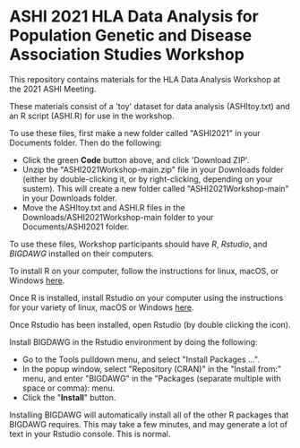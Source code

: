 # ASHI 2021 HLA Data Analysis for Population Genetic and Disease Association Studies Workshop
This repository contains materials for the HLA Data Analysis Workshop at the 2021 ASHI Meeting.

These materials consist of a 'toy' dataset for data analysis (ASHItoy.txt) and an R script (ASHI.R) for use in the workshop. 

To use these files, first make a new folder called "ASHI2021" in your Documents folder. Then do the following:
- Click the green **Code** button above, and click 'Download ZIP'.
- Unzip the "ASHI2021Workshop-main.zip" file in your Downloads folder (either by double-clicking it, or by right-clicking, depending on your sustem). This will create a new folder called "ASHI2021Workshop-main" in your Downloads folder. 
- Move the ASHItoy.txt and ASHI.R files in the Downloads/ASHI2021Workshop-main folder to your Documents/ASHI2021 folder.

To use these files, Workshop participants should have *R*, *Rstudio*, and *BIGDAWG* installed on their computers. 

To install R on your computer, follow the instructions for linux, macOS, or Windows [here](https://cran.r-project.org).

Once R is installed, install Rstudio on your computer using the instructions for your variety of linux, macOS or Windows [here](https://www.rstudio.com/products/rstudio/download/#download).

Once Rstudio has been installed, open Rstudio (by double clicking the icon). 

Install BIGDAWG in the Rstudio environment by doing the following:
- Go to the Tools pulldown menu, and select "Install Packages ...".
- In the popup window, select "Repository (CRAN)" in the "Install from:" menu, and enter "BIGDAWG" in the "Packages (separate multiple with space or comma): menu.
- Click the "**Install**" button.

Installing BIGDAWG will automatically install all of the other R packages that BIGDAWG requires. This may take a few minutes, and may generate a lot of text in your Rstudio console. This is normal.
